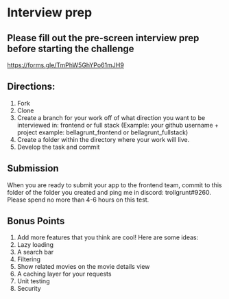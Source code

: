 # Interview prep

## Please fill out the pre-screen interview prep before starting the challenge
https://forms.gle/TmPhW5GhYPo61mJH9

## Directions:
1. Fork
2. Clone
3. Create a branch for your work off of what direction you want to be interviewed in: 
frontend or full stack
(Example: your github username + project example: bellagrunt_frontend or bellagrunt_fullstack)
4. Create a folder within the directory where your work will live.
5. Develop the task and commit

## Submission
When you are ready to submit your app to the frontend team, commit to this folder of the folder you created and ping me in discord: trollgrunt#9260. Please spend no more than 4-6 hours on this test.

## Bonus Points
1. Add more features that you think are cool! Here are some ideas:
2. Lazy loading
3. A search bar
4. Filtering
5. Show related movies on the movie details view
6. A caching layer for your requests
7. Unit testing
8. Security
